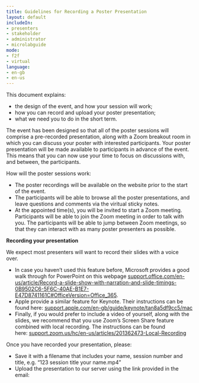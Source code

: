 ```yaml
---
title: Guidelines for Recording a Poster Presentation
layout: default
includeIn: 
- presenters
- stakeholder
- administrator
- microlabguide
mode:
- f2f
- virtual
language:
- en-gb
- en-us
---
```

This document explains:
 * the design of the event, and how your session will work;
 * how you can record and upload your poster presentation;
 * what we need you to do in the short term.

The event has been designed so that all of the poster sessions will comprise a pre-recorded presentation, along with a Zoom breakout room in which you can discuss your poster with interested participants. Your poster presentation will be made available to participants in advance of the event. This means that you can now use your time to focus on discussions with, and between, the participants.  

How will the poster sessions work:
 * The poster recordings will be available on the website prior to the start of the event.
 * The participants will be able to browse all the poster presentations, and leave questions and comments via the viritual sticky notes.
 * At the appointed time(s), you will be invited to start a Zoom meeting. Participants will be able to join the Zoom meeting in order to talk with you. The participants will be able to jump between Zoom meetings, so that they can interact with as many poster presenters as possible.

**Recording your presentation**

We expect most presenters will want to record their slides with a voice over. 
 * In case you haven’t used this feature before, Microsoft provides a good walk through for PowerPoint on this webpage [support.office.com/en-us/article/Record-a-slide-show-with-narration-and-slide-timings-0B9502C6-5F6C-40AE-B1E7-E47D8741161C#OfficeVersion=Office_365](https://support.office.com/en-us/article/Record-a-slide-show-with-narration-and-slide-timings-0B9502C6-5F6C-40AE-B1E7-E47D8741161C#OfficeVersion=Office_365). 
 * Apple provide a similar feature for Keynote. Their instructions can be found here: [support.apple.com/en-gb/guide/keynote/tan8a5df9cc5/mac](https://support.apple.com/en-gb/guide/keynote/tan8a5df9cc5/mac)
 * Finally, if you would prefer to include a video of yourself, along with the slides, we recommend that you use Zoom’s Screen Share feature combined with local recording. The instructions can be found here: [support.zoom.us/hc/en-us/articles/201362473-Local-Recording](https://support.zoom.us/hc/en-us/articles/201362473-Local-Recording)

Once you have recorded your presentation, please:
 * Save it with a filename that includes your name, session number and title, e.g. “123 session title your name.mp4”
 * Upload the presentation to our server using the link provided in the email: 

